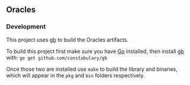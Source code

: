 ## Oracles

### Development

This project uses [gb](getgb.io) to build the Oracles artifacts.

To build this project first make sure you have [Go](golang.org) installed, then install [gb](getgb.io) with: `go get github.com/constabulary/gb`

Once those two are installed use `make` to build the library and binaries, which will appear in the `pkg` and `bin` folders respectively.
